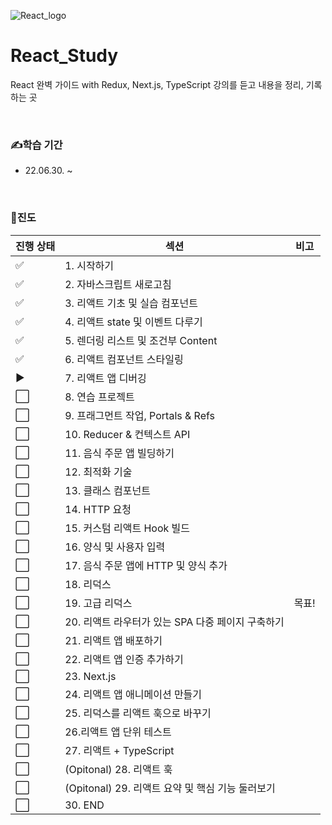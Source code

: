 ![React_logo](https://user-images.githubusercontent.com/93081720/177235314-a5bbe40a-f1e8-4521-9cf3-9e072c8c2d11.png)

# React_Study

React 완벽 가이드 with Redux, Next.js, TypeScript 강의를 듣고 내용을 정리, 기록하는 곳

<br>

### ✍학습 기간

- 22.06.30. ~ 

<br>

### 📅진도

| 진행 상태          | 섹션                                              | 비고  |
| ------------------ | ------------------------------------------------- | ----- |
| :white_check_mark: | 1. 시작하기                                       |       |
| :white_check_mark: | 2. 자바스크립트 새로고침                          |       |
| :white_check_mark: | 3. 리액트 기초 및 실습 컴포넌트                   |       |
| :white_check_mark: | 4. 리액트 state 및 이벤트 다루기                  |       |
| :white_check_mark: | 5. 렌더링 리스트 및 조건부 Content                |       |
| :white_check_mark: | 6. 리액트 컴포넌트 스타일링                       |       |
| ▶️                  | 7. 리액트 앱 디버깅                               |       |
| ⬜                  | 8. 연습 프로젝트                                  |       |
| ⬜                  | 9. 프래그먼트 작업, Portals & Refs                |       |
| ⬜                  | 10. Reducer & 컨텍스트 API                        |       |
| ⬜                  | 11. 음식 주문 앱 빌딩하기                         |       |
| ⬜                  | 12. 최적화 기술                                   |       |
| ⬜                  | 13. 클래스 컴포넌트                               |       |
| ⬜                  | 14. HTTP 요청                                     |       |
| ⬜                  | 15. 커스텀 리액트 Hook 빌드                       |       |
| ⬜                  | 16. 양식 및 사용자 입력                           |       |
| ⬜                  | 17. 음식 주문 앱에 HTTP 및 양식 추가              |       |
| ⬜                  | 18. 리덕스                                        |       |
| ⬜                  | 19. 고급 리덕스                                   | 목표! |
| ⬜                  | 20. 리액트 라우터가 있는 SPA 다중 페이지 구축하기 |       |
| ⬜                  | 21. 리액트 앱 배포하기                            |       |
| ⬜                  | 22. 리액트 앱 인증 추가하기                       |       |
| ⬜                  | 23. Next.js                                       |       |
| ⬜                  | 24. 리액트 앱 애니메이션 만들기                   |       |
| ⬜                  | 25. 리덕스를 리액트 훅으로 바꾸기                 |       |
| ⬜                  | 26.리액트 앱 단위 테스트                          |       |
| ⬜                  | 27. 리액트 + TypeScript                           |       |
| ⬜                  | (Opitonal) 28. 리액트 훅                          |       |
| ⬜                  | (Opitonal) 29. 리액트 요약 및 핵심 기능 둘러보기  |       |
| ⬜                  | 30. END                                           |       |

